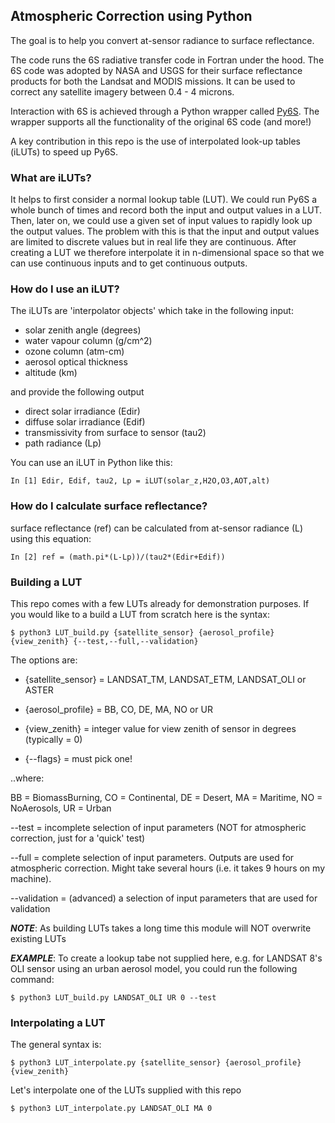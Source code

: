 ## Atmospheric Correction using Python

The goal is to help you convert at-sensor radiance to surface reflectance. 

The code runs the 6S radiative transfer code in Fortran under the hood. The 6S code was adopted by NASA and USGS for their surface reflectance products for both the Landsat and MODIS missions. It can be used to correct any satellite imagery between 0.4 - 4 microns.

Interaction with 6S is achieved through a Python wrapper called [Py6S](http://py6s.readthedocs.io/en/latest/introduction.html). The wrapper supports all the functionality of the original 6S code (and more!)
 
A key contribution in this repo is the use of interpolated look-up tables (iLUTs) to speed up Py6S.


### What are iLUTs? 


It helps to first consider a normal lookup table (LUT). We could run Py6S a whole bunch of times and record both the input and output values in a LUT. Then, later on, we could use a given set of input values to rapidly look up the output values. The problem with this is that the input and output values are limited to discrete values but in real life they are continuous. After creating a LUT we therefore interpolate it in n-dimensional space so that we can use continuous inputs and to get continuous outputs.

### How do I use an iLUT?

The iLUTs are 'interpolator objects' which take in the following input:

* solar zenith angle (degrees)
* water vapour column (g/cm^2)
* ozone column (atm-cm)
* aerosol optical thickness
* altitude (km)

and provide the following output

* direct solar irradiance (Edir)
* diffuse solar irradiance (Edif)
* transmissivity from surface to sensor (tau2)
* path radiance (Lp)

You can use an iLUT in Python like this:

```
In [1] Edir, Edif, tau2, Lp = iLUT(solar_z,H2O,O3,AOT,alt)
```

### How do I calculate surface reflectance?

surface reflectance (ref) can be calculated from at-sensor radiance (L) using this equation:

```
In [2] ref = (math.pi*(L-Lp))/(tau2*(Edir+Edif))
```


### Building a LUT

This repo comes with a few LUTs already for demonstration purposes. If you would like to a build a LUT from scratch here is the syntax:

```
$ python3 LUT_build.py {satellite_sensor} {aerosol_profile} {view_zenith} {--test,--full,--validation}
```

The options are:

* {satellite_sensor} = LANDSAT_TM, LANDSAT_ETM, LANDSAT_OLI or ASTER

* {aerosol_profile} = BB, CO, DE, MA, NO or UR

* {view_zenith} = integer value for view zenith of sensor in degrees (typically = 0)

* {--flags} = must pick one!

..where:

BB = BiomassBurning, CO = Continental, DE = Desert, MA = Maritime, NO = NoAerosols, UR = Urban

--test = incomplete selection of input parameters (NOT for atmospheric correction, just for a 'quick' test)

--full = complete selection of input parameters. Outputs are used for atmospheric correction. Might take several hours (i.e. it takes 9 hours on my machine).

--validation = (advanced) a selection of input parameters that are used for validation

***NOTE***: As building LUTs takes a long time this module will NOT overwrite existing LUTs

***EXAMPLE***: To create a lookup tabe not supplied here, e.g. for LANDSAT 8's OLI sensor using an urban aerosol model, you could run the following command:

```
$ python3 LUT_build.py LANDSAT_OLI UR 0 --test
```

### Interpolating a LUT

The general syntax is:

```
$ python3 LUT_interpolate.py {satellite_sensor} {aerosol_profile} {view_zenith}
```

Let's interpolate one of the LUTs supplied with this repo

```
$ python3 LUT_interpolate.py LANDSAT_OLI MA 0
```



